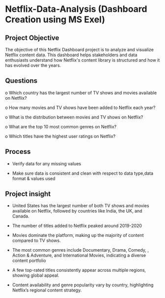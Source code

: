 # Netflix-Data-Analysis (Dashboard Creation using MS Exel)
## Project Objective
The objective of this Netflix Dashboard project is to analyze and visualize Netflix content data. This dashboard helps stakeholders and data enthusiasts understand how Netflix's content library is structured and how it has evolved over the years.
## Questions
o	Which country has the largest number of TV shows and movies available on  Netflix?

o	How many movies and TV shows have been added to Netflix each year?

o	What is the distribution between movies and TV shows on Netflix?

o	What are the top 10 most common genres on Netflix?

o	Which titles have the highest user ratings on Netflix?

 
## Process
-	Verify data for any missing values
  
-	Make sure data is consistent and clean with respect to data type,data format & values used
  
## Project insight
-	United States has the largest number of both TV shows and movies available on Netflix, followed by countries like India, the UK, and Canada.
  
-	The number of titles added to Netflix peaked around 2019-2020
  
-	 Movies dominate the platform, making up the majority of content compared to TV shows.
   
-	 The most common genres include Documentary, Drama, Comedy, , Action & Adventure, and International Movies, indicating a diverse content portfolio
  
-	 A few top-rated titles consistently appear across multiple regions, showing global appeal.
  
-	Content availability and genre popularity vary by country, highlighting Netflix’s regional content strategy.
